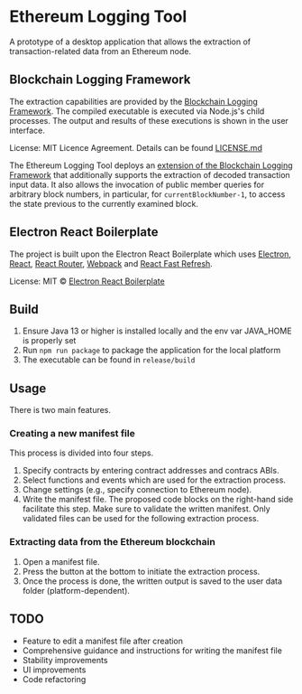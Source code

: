 # Ethereum Logging Tool
A prototype of a desktop application that allows the extraction of transaction-related data from an Ethereum node.

## Blockchain Logging Framework
<p>
The extraction capabilities are provided by the <a href="https://github.com/TU-ADSP/Blockchain-Logging-Framework">Blockchain Logging Framework</a>. The compiled executable is executed via Node.js's child processes. The output and results of these executions is shown in the user interface.

License: MIT Licence Agreement. Details can be found [LICENSE.md](https://github.com/TU-ADSP/Blockchain-Logging-Framework)

The Ethereum Logging Tool deploys an <a href="https://github.com/LucasDueh/Blockchain-Logging-Framework">extension of the Blockchain Logging Framework</a> that additionally supports the extraction of decoded transaction input data. It also allows the invocation of public member queries for arbitrary block numbers, in particular, for `currentBlockNumber-1`, to access the state previous to the currently examined block.
</p>

## Electron React Boilerplate
<p>
The project is built upon the Electron React Boilerplate which uses <a href="https://electron.atom.io/">Electron</a>, <a href="https://facebook.github.io/react/">React</a>, <a href="https://github.com/reactjs/react-router">React Router</a>, <a href="https://webpack.js.org/">Webpack</a> and <a href="https://www.npmjs.com/package/react-refresh">React Fast Refresh</a>.

License: MIT © [Electron React Boilerplate](https://github.com/electron-react-boilerplate)
</p>

## Build

1. Ensure Java 13 or higher is installed locally and the env var JAVA_HOME is properly set
2. Run `npm run package` to package the application for the local platform
3. The executable can be found in `release/build`

## Usage

There is two main features.

### Creating a new manifest file

This process is divided into four steps.
1. Specify contracts by entering contract addresses and contracs ABIs.
2. Select functions and events which are used for the extraction process.
3. Change settings (e.g., specify connection to Ethereum node).
4. Write the manifest file. The proposed code blocks on the right-hand side facilitate this step. Make sure to validate the written manifest. Only validated files can be used for the following extraction process. 

### Extracting data from the Ethereum blockchain

1. Open a manifest file.
2. Press the button at the bottom to initiate the extraction process.
3. Once the process is done, the written output is saved to the user data folder (platform-dependent).

## TODO

- Feature to edit a manifest file after creation
- Comprehensive guidance and instructions for writing the manifest file
- Stability improvements
- UI improvements
- Code refactoring
